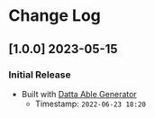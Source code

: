 # Change Log

## [1.0.0] 2023-05-15

### Initial Release

- Built with [Datta Able Generator](https://appseed.us/generator/datta-able/)
  - Timestamp: `2022-06-23 18:20`
